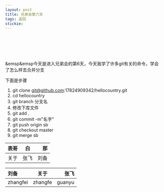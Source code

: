 ```yaml
---
layout: post
title: 兄弟会第六天
tags: 返回
stickie: 
---
```








<br>
<br>
<br>
<br>





&emsp&emsp今天是进入兄弟会的第6天，今天我学了许多git有关的命令，学会了怎么样去合并分支

下面是步骤
1. git clone git@github.com:17824909342/hellocountry.git <!--先克隆一个远程仓库到本地-->
2. cd hellocountry      <!--进入那个库-->     
3. git branch 分支名 <!--建立一个分支-->  
4. 修改下库文件
5. git add . <!--提交到暂存区--> 
6. git commit -m"名字"
7. git push origin sb <!--把分支推到库里面-->
8. git checkout master <!--把分支切换到主分支-->
9. git merge sb    <!--这样就好了-->             



































































|表哥|白|那|  
|:---|:---:|---:|
|关于|张飞|刘备|
























刘备|关于|张飞
:----|:----:|----:   
zhangfei|zhangfe|guanyu


